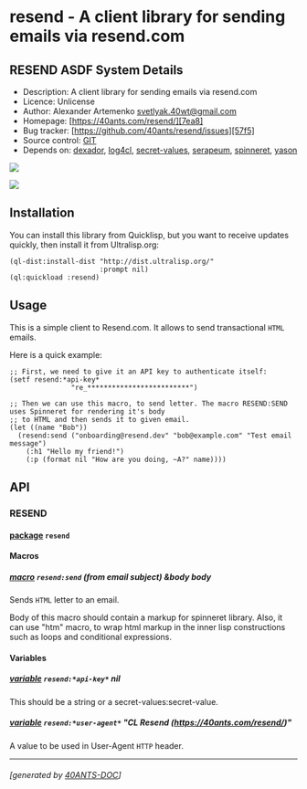 <a id="x-28RESEND-DOCS-2FINDEX-3A-40README-2040ANTS-DOC-2FLOCATIVES-3ASECTION-29"></a>

# resend - A client library for sending emails via resend.com

<a id="resend-asdf-system-details"></a>

## RESEND ASDF System Details

* Description: A client library for sending emails via resend.com
* Licence: Unlicense
* Author: Alexander Artemenko <svetlyak.40wt@gmail.com>
* Homepage: [https://40ants.com/resend/][7ea8]
* Bug tracker: [https://github.com/40ants/resend/issues][57f5]
* Source control: [GIT][2e82]
* Depends on: [dexador][8347], [log4cl][7f8b], [secret-values][cd18], [serapeum][c41d], [spinneret][8175], [yason][aba2]

[![](https://github-actions.40ants.com/40ants/resend/matrix.svg?only=ci.run-tests)][f103]

![](http://quickdocs.org/badge/resend.svg)

<a id="x-28RESEND-DOCS-2FINDEX-3A-3A-40INSTALLATION-2040ANTS-DOC-2FLOCATIVES-3ASECTION-29"></a>

## Installation

You can install this library from Quicklisp, but you want to receive updates quickly, then install it from Ultralisp.org:

```
(ql-dist:install-dist "http://dist.ultralisp.org/"
                      :prompt nil)
(ql:quickload :resend)
```
<a id="x-28RESEND-DOCS-2FINDEX-3A-3A-40USAGE-2040ANTS-DOC-2FLOCATIVES-3ASECTION-29"></a>

## Usage

This is a simple client to Resend.com. It allows to send transactional `HTML` emails.

Here is a quick example:

```
;; First, we need to give it an API key to authenticate itself:
(setf resend:*api-key*
               "re_*************************")

;; Then we can use this macro, to send letter. The macro RESEND:SEND uses Spinneret for rendering it's body
;; to HTML and then sends it to given email.
(let ((name "Bob"))
  (resend:send ("onboarding@resend.dev" "bob@example.com" "Test email message")
    (:h1 "Hello my friend!")
    (:p (format nil "How are you doing, ~A?" name))))
```
<a id="x-28RESEND-DOCS-2FINDEX-3A-3A-40API-2040ANTS-DOC-2FLOCATIVES-3ASECTION-29"></a>

## API

<a id="x-28RESEND-DOCS-2FINDEX-3A-3A-40RESEND-3FPACKAGE-2040ANTS-DOC-2FLOCATIVES-3ASECTION-29"></a>

### RESEND

<a id="x-28-23A-28-286-29-20BASE-CHAR-20-2E-20-22RESEND-22-29-20PACKAGE-29"></a>

#### [package](8a45) `resend`

<a id="x-28RESEND-DOCS-2FINDEX-3A-3A-7C-40RESEND-3FMacros-SECTION-7C-2040ANTS-DOC-2FLOCATIVES-3ASECTION-29"></a>

#### Macros

<a id="x-28RESEND-3ASEND-20-2840ANTS-DOC-2FLOCATIVES-3AMACRO-29-29"></a>

##### [macro](811a) `resend:send` (from email subject) &body body

Sends `HTML` letter to an email.

Body of this macro should contain a markup for spinneret library.
Also, it can use "htm" macro, to wrap html markup in the inner
lisp constructions such as loops and conditional expressions.

<a id="x-28RESEND-DOCS-2FINDEX-3A-3A-7C-40RESEND-3FVariables-SECTION-7C-2040ANTS-DOC-2FLOCATIVES-3ASECTION-29"></a>

#### Variables

<a id="x-28RESEND-3A-2AAPI-KEY-2A-20-28VARIABLE-29-29"></a>

##### [variable](c05f) `resend:*api-key*` nil

This should be a string or a secret-values:secret-value.

<a id="x-28RESEND-3A-2AUSER-AGENT-2A-20-28VARIABLE-29-29"></a>

##### [variable](deec) `resend:*user-agent*` "CL Resend (https://40ants.com/resend/)"

A value to be used in User-Agent `HTTP` header.


[7ea8]: https://40ants.com/resend/
[2e82]: https://github.com/40ants/resend
[f103]: https://github.com/40ants/resend/actions
[8a45]: https://github.com/40ants/resend/blob/b57d0d3aaa90934c2268712e7840cc93d8ace055/src/core.lisp#L1
[c05f]: https://github.com/40ants/resend/blob/b57d0d3aaa90934c2268712e7840cc93d8ace055/src/core.lisp#L20
[deec]: https://github.com/40ants/resend/blob/b57d0d3aaa90934c2268712e7840cc93d8ace055/src/core.lisp#L23
[811a]: https://github.com/40ants/resend/blob/b57d0d3aaa90934c2268712e7840cc93d8ace055/src/core.lisp#L52
[57f5]: https://github.com/40ants/resend/issues
[8347]: https://quickdocs.org/dexador
[7f8b]: https://quickdocs.org/log4cl
[cd18]: https://quickdocs.org/secret-values
[c41d]: https://quickdocs.org/serapeum
[8175]: https://quickdocs.org/spinneret
[aba2]: https://quickdocs.org/yason

* * *
###### [generated by [40ANTS-DOC](https://40ants.com/doc/)]
